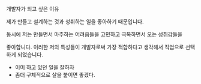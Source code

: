 개발자가 되고 싶은 이유



제가 만들고 설계하는 것과 성취하는 일을 좋아하기 때문입니다.


동시에 저는 만들면서 마주하는 어려움들을 고민하고 극복하면서 오는 성취감들을

좋아합니다. 이러한 저의 특성들이 개발자로써 가장 적합하다고 생각해서 직업으로 선택하게 되었습니다.



+ 이미 하고 있던 일을 잘하자
+ 좀더 구체적으로 살을 붙이면 좋겠다.
